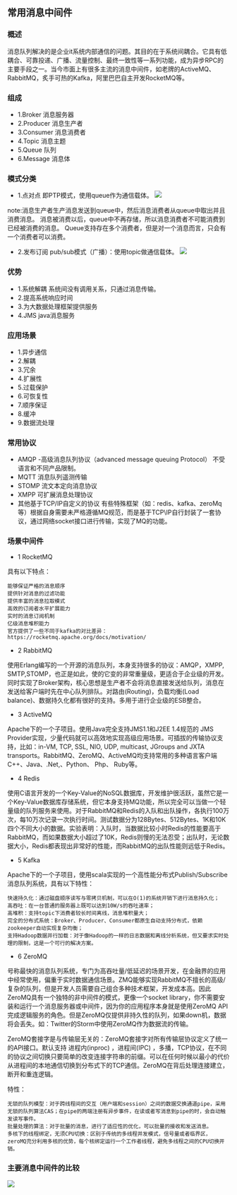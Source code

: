 ## 常用消息中间件

### 概述
消息队列解决的是企业it系统内部通信的问题。其目的在于系统间耦合。它具有低耦合、可靠投递、广播、流量控制、最终一致性等一系列功能，成为异步RPC的主要手段之一。当今市面上有很多主流的消息中间件，如老牌的ActiveMQ、RabbitMQ，炙手可热的Kafka，阿里巴巴自主开发RocketMQ等。

### 组成
- 1.Broker 消息服务器
- 2.Producer 消息生产者
- 3.Consumer 消息消费者
- 4.Topic 消息主题
- 5.Queue 队列
- 6.Message 消息体

### 模式分类
- 1.点对点
即PTP模式，使用queue作为通信载体。
![](https://leanote.com/api/file/getImage?fileId=5ad56d7cab64411333000bb0)

note:消息生产者生产消息发送到queue中，然后消息消费者从queue中取出并且消费消息。 
     消息被消费以后，queue中不再存储，所以消息消费者不可能消费到已经被消费的消息。 Queue支持存在多个消费者，但是对一个消息而言，只会有一个消费者可以消费。

- 2.发布订阅
pub/sub模式（广播）：使用topic做通信载体。
![](https://leanote.com/api/file/getImage?fileId=5ad56d8bab6441153c000ab3)

### 优势
- 1.系统解耦 系统间没有调用关系，只通过消息传输。
- 2.提高系统响应时间
- 3.为大数据处理框架提供服务
- 4.JMS java消息服务

### 应用场景
- 1.异步通信
- 2.解耦
- 3.冗余
- 4.扩展性
- 5.过载保护
- 6.可恢复性
- 7.顺序保证
- 8.缓冲
- 9.数据流处理

### 常用协议
- AMQP -高级消息队列协议（advanced message queuing Protocol）
不受语言和不同产品限制。
- MQTT 消息队列遥测传输
- STOMP 流文本定向消息协议
- XMPP 可扩展消息处理协议
- 其他基于TCP/IP自定义的协议
  有些特殊框架（如：redis、kafka、zeroMq等）根据自身需要未严格遵循MQ规范，而是基于TCP\IP自行封装了一套协议，通过网络socket接口进行传输，实现了MQ的功能。
  
### 场景中间件

- 1 RocketMQ

具有以下特点：

    能够保证严格的消息顺序
    提供针对消息的过滤功能
    提供丰富的消息拉取模式
    高效的订阅者水平扩展能力
    实时的消息订阅机制
    亿级消息堆积能力
    官方提供了一些不同于kafka的对比差异： 
    https://rocketmq.apache.org/docs/motivation/

- 2 RabbitMQ

使用Erlang编写的一个开源的消息队列，本身支持很多的协议：AMQP，XMPP, SMTP,STOMP，也正是如此，使的它变的非常重量级，更适合于企业级的开发。同时实现了Broker架构，核心思想是生产者不会将消息直接发送给队列，消息在发送给客户端时先在中心队列排队。对路由(Routing)，负载均衡(Load balance)、数据持久化都有很好的支持。多用于进行企业级的ESB整合。

- 3 ActiveMQ

Apache下的一个子项目。使用Java完全支持JMS1.1和J2EE 1.4规范的 JMS Provider实现，少量代码就可以高效地实现高级应用场景。可插拔的传输协议支持，比如：in-VM, TCP, SSL, NIO, UDP, multicast, JGroups and JXTA transports。RabbitMQ、ZeroMQ、ActiveMQ均支持常用的多种语言客户端 C++、Java、.Net,、Python、 Php、 Ruby等。

- 4 Redis

使用C语言开发的一个Key-Value的NoSQL数据库，开发维护很活跃，虽然它是一个Key-Value数据库存储系统，但它本身支持MQ功能，所以完全可以当做一个轻量级的队列服务来使用。对于RabbitMQ和Redis的入队和出队操作，各执行100万次，每10万次记录一次执行时间。测试数据分为128Bytes、512Bytes、1K和10K四个不同大小的数据。实验表明：入队时，当数据比较小时Redis的性能要高于RabbitMQ，而如果数据大小超过了10K，Redis则慢的无法忍受；出队时，无论数据大小，Redis都表现出非常好的性能，而RabbitMQ的出队性能则远低于Redis。

- 5 Kafka

Apache下的一个子项目，使用scala实现的一个高性能分布式Publish/Subscribe消息队列系统，具有以下特性：

    快速持久化：通过磁盘顺序读写与零拷贝机制，可以在O(1)的系统开销下进行消息持久化；
    高吞吐：在一台普通的服务器上既可以达到10W/s的吞吐速率；
    高堆积：支持topic下消费者较长时间离线，消息堆积量大；
    完全的分布式系统：Broker、Producer、Consumer都原生自动支持分布式，依赖zookeeper自动实现复杂均衡；
    支持Hadoop数据并行加载：对于像Hadoop的一样的日志数据和离线分析系统，但又要求实时处理的限制，这是一个可行的解决方案。

- 6 ZeroMQ

号称最快的消息队列系统，专门为高吞吐量/低延迟的场景开发，在金融界的应用中经常使用，偏重于实时数据通信场景。ZMQ能够实现RabbitMQ不擅长的高级/复杂的队列，但是开发人员需要自己组合多种技术框架，开发成本高。因此ZeroMQ具有一个独特的非中间件的模式，更像一个socket library，你不需要安装和运行一个消息服务器或中间件，因为你的应用程序本身就是使用ZeroMQ API完成逻辑服务的角色。但是ZeroMQ仅提供非持久性的队列，如果down机，数据将会丢失。如：Twitter的Storm中使用ZeroMQ作为数据流的传输。

ZeroMQ套接字是与传输层无关的：ZeroMQ套接字对所有传输层协议定义了统一的API接口。默认支持 进程内(inproc) ，进程间(IPC) ，多播，TCP协议，在不同的协议之间切换只要简单的改变连接字符串的前缀。可以在任何时候以最小的代价从进程间的本地通信切换到分布式下的TCP通信。ZeroMQ在背后处理连接建立，断开和重连逻辑。

特性：

    无锁的队列模型：对于跨线程间的交互（用户端和session）之间的数据交换通道pipe，采用无锁的队列算法CAS；在pipe的两端注册有异步事件，在读或者写消息到pipe的时，会自动触发读写事件。
    批量处理的算法：对于批量的消息，进行了适应性的优化，可以批量的接收和发送消息。
    多核下的线程绑定，无须CPU切换：区别于传统的多线程并发模式，信号量或者临界区，zeroMQ充分利用多核的优势，每个核绑定运行一个工作者线程，避免多线程之间的CPU切换开销。


### 主要消息中间件的比较

![](https://img-blog.csdn.net/20170816171523564?watermark/2/text/aHR0cDovL2Jsb2cuY3Nkbi5uZXQvb01hdmVyaWNrMQ==/font/5a6L5L2T/fontsize/400/fill/I0JBQkFCMA==/dissolve/70/gravity/SouthEast)

